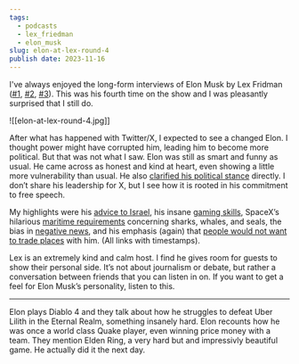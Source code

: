 ```yaml
---
tags:
  - podcasts
  - lex_friedman
  - elon_musk
slug: elon-at-lex-round-4
publish date: 2023-11-16
---
```

I've always enjoyed the long-form interviews of Elon Musk by Lex Fridman ([#1](https://www.youtube.com/watch?v=dEv99vxKjVI), [#2](https://www.youtube.com/watch?v=smK9dgdTl40), [#3](https://www.youtube.com/watch?v=DxREm3s1scA)). This was his fourth time on the show and I was pleasantly surprised that I still do.

![[elon-at-lex-round-4.jpg]]

After what has happened with Twitter/X, I expected to see a changed Elon. I thought power might have corrupted him, leading him to become more political. But that was not what I saw. Elon was still as smart and funny as usual. He came across as honest and kind at heart, even showing a little more vulnerability than usual. He also [clarified his political stance](https://youtu.be/JN3KPFbWCy8?si=HATuGka3ST0B3WV_&t=6900) directly. I don’t share his leadership for X, but I see how it is rooted in his commitment to free speech.

My highlights were his [advice to Israel](https://youtu.be/JN3KPFbWCy8?si=E9Mi-xpBz_Nu9X3D&t=288), his insane [gaming skills](https://www.youtube.com/watch?v=JN3KPFbWCy8&t=3322s), SpaceX’s hilarious [maritime requirements](https://youtu.be/JN3KPFbWCy8?si=swTdHqtl8qFttaJG&t=4729) concerning sharks, whales, and seals, the bias in [negative news](https://youtu.be/JN3KPFbWCy8?si=wHyqAZTzCbFitGUD&t=7303), and his emphasis (again) that [people would not want to trade places](https://www.youtube.com/watch?v=JN3KPFbWCy8&t=7948s) with him. (All links with timestamps).

Lex is an extremely kind and calm host. I find he gives room for guests to show their personal side. It’s not about journalism or debate, but rather a conversation between friends that you can listen in on. If you want to get a feel for Elon Musk’s personality, listen to this.

---

Elon plays Diablo 4 and they talk about how he struggles to defeat Uber Lilith in the Eternal Realm, something insanely hard. Elon recounts how he was once a world class Quake player, even winning price money with a team. They mention Elden Ring, a very hard but and impressivly beautiful game. He actually did it the next day.